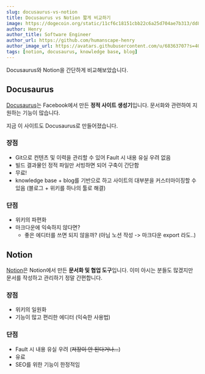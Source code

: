 ```yaml
---
slug: docusaurus-vs-notion
title: Docusaurus vs Notion 짧게 비교하기
image: https://dogecoin.org/static/11cf6c18151cbb22c6a25d704ae7b313/dd8fa/doge-main.jpg
author: Henry
author_title: Software Engineer
author_url: https://github.com/humanscape-henry
author_image_url: https://avatars.githubusercontent.com/u/68363707?s=400&v=4
tags: [notion, docusaurus, knowledge base, blog]
---
```


Docusaurus와 Notion을 간단하게 비교해보았습니다.

<!--truncate-->

## Docusaurus

[Docusaurus](https://docusaurus.io)는 Facebook에서 만든 **정적 사이트 생성기**입니다. 문서화와 관련하여 지원하는 기능이 많습니다.

지금 이 사이트도 Docusaurus로 만들어졌습니다.

### 장점

- Git으로 컨텐츠 및 이력을 관리할 수 있어 Fault 시 내용 유실 우려 없음
- 빌드 결과물인 정적 파일만 서빙하면 되어 구축이 간단함
- 무료!
- knowledge base + blog를 기반으로 하고 사이트의 대부분을 커스터마이징할 수 있음 (블로그 + 위키를 하나의 툴로 해결)

### 단점

- 위키의 파편화
- 마크다운에 익숙하지 않다면?
  - 좋은 에디터를 쓰면 되지 않을까? (아님 노션 작성 -> 마크다운 export 라도..)

## Notion

[Notion](https://notion.so)은 Notion에서 만든 **문서화 및 협업 도구**입니다. 이미 아시는 분들도 많겠지만 문서를 작성하고 관리하기 정말 간편합니다.

### 장점

- 위키의 일원화
- 기능이 많고 편리한 에디터 (익숙한 사용법)

### 단점

- Fault 시 내용 유실 우려 (~~저장이 안 된다거나...~~)
- 유료
- SEO를 위한 기능이 한정적임
